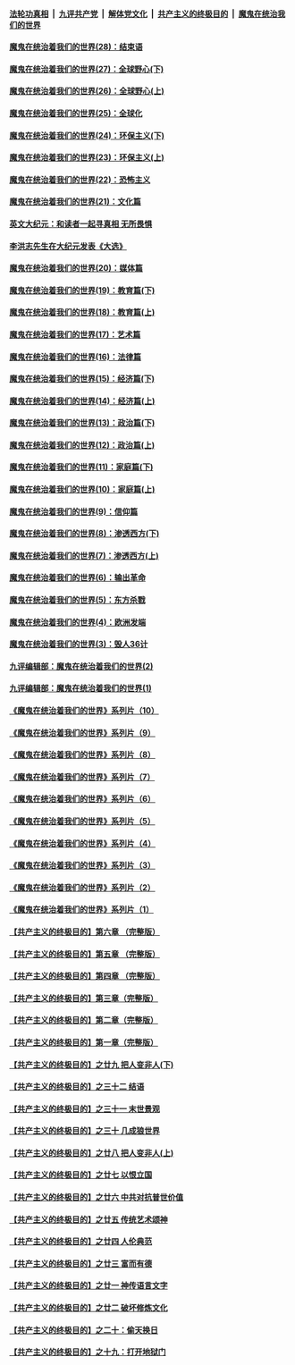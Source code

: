 ####  [法轮功真相](../../../../basic/blob/master/README.md?t=04200032) &nbsp;|&nbsp; [九评共产党](../../../../9ping.md/blob/master/README.md?t=04200032) &nbsp;|&nbsp; [解体党文化](../../../../jtdwh.md/blob/master/README.md?t=04200032)  &nbsp;|&nbsp; [共产主义的终极目的](../../../../gczydzjmd.md/blob/master/README.md?t=04200032) &nbsp;|&nbsp; [魔鬼在统治我们的世界](../../../../mgztzwmdsj.md/blob/master/README.md?t=04200032) 

#### [魔鬼在统治着我们的世界(28)：结束语](../pages/nsc422/n10936246.md?t=04200032) 

#### [魔鬼在统治着我们的世界(27)：全球野心(下)](../pages/nsc422/n10928319.md?t=04200032) 

#### [魔鬼在统治着我们的世界(26)：全球野心(上)](../pages/nsc422/n10900318.md?t=04200032) 

#### [魔鬼在统治着我们的世界(25)：全球化](../pages/nsc422/n10788205.md?t=04200032) 

#### [魔鬼在统治着我们的世界(24)：环保主义(下)](../pages/nsc422/n10695307.md?t=04200032) 

#### [魔鬼在统治着我们的世界(23)：环保主义(上)](../pages/nsc422/n10688613.md?t=04200032) 

#### [魔鬼在统治着我们的世界(22)：恐怖主义](../pages/nsc422/n10614727.md?t=04200032) 

#### [魔鬼在统治着我们的世界(21)：文化篇](../pages/nsc422/n10597706.md?t=04200032) 

#### [英文大纪元：和读者一起寻真相 无所畏惧](../pages/nsc422/n12542027.md?t=04200032) 

#### [李洪志先生在大纪元发表《大选》](../pages/nsc422/n12534746.md?t=04200032) 

#### [魔鬼在统治着我们的世界(20)：媒体篇](../pages/nsc422/n10586579.md?t=04200032) 

#### [魔鬼在统治着我们的世界(19)：教育篇(下)](../pages/nsc422/n10564808.md?t=04200032) 

#### [魔鬼在统治着我们的世界(18)：教育篇(上)](../pages/nsc422/n10526970.md?t=04200032) 

#### [魔鬼在统治着我们的世界(17)：艺术篇](../pages/nsc422/n10499093.md?t=04200032) 

#### [魔鬼在统治着我们的世界(16)：法律篇](../pages/nsc422/n10485969.md?t=04200032) 

#### [魔鬼在统治着我们的世界(15)：经济篇(下)](../pages/nsc422/n10469975.md?t=04200032) 

#### [魔鬼在统治着我们的世界(14)：经济篇(上)](../pages/nsc422/n10457370.md?t=04200032) 

#### [魔鬼在统治着我们的世界(13)：政治篇(下)](../pages/nsc422/n10448270.md?t=04200032) 

#### [魔鬼在统治着我们的世界(12)：政治篇(上)](../pages/nsc422/n10444576.md?t=04200032) 

#### [魔鬼在统治着我们的世界(11)：家庭篇(下)](../pages/nsc422/n10440961.md?t=04200032) 

#### [魔鬼在统治着我们的世界(10)：家庭篇(上)](../pages/nsc422/n10435448.md?t=04200032) 

#### [魔鬼在统治着我们的世界(9)：信仰篇](../pages/nsc422/n10432159.md?t=04200032) 

#### [魔鬼在统治着我们的世界(8)：渗透西方(下)](../pages/nsc422/n10429603.md?t=04200032) 

#### [魔鬼在统治着我们的世界(7)：渗透西方(上)](../pages/nsc422/n10426013.md?t=04200032) 

#### [魔鬼在统治着我们的世界(6)：输出革命](../pages/nsc422/n10421536.md?t=04200032) 

#### [魔鬼在统治着我们的世界(5)：东方杀戮](../pages/nsc422/n10417707.md?t=04200032) 

#### [魔鬼在统治着我们的世界(4)：欧洲发端](../pages/nsc422/n10414890.md?t=04200032) 

#### [魔鬼在统治着我们的世界(3)：毁人36计](../pages/nsc422/n10411583.md?t=04200032) 

#### [九评编辑部：魔鬼在统治着我们的世界(2)](../pages/nsc422/n10410036.md?t=04200032) 

#### [九评编辑部：魔鬼在统治着我们的世界(1)](../pages/nsc422/n10406825.md?t=04200032) 

#### [《魔鬼在统治着我们的世界》系列片（10）](../pages/nsc422/n12292670.md?t=04200032) 

#### [《魔鬼在统治着我们的世界》系列片（9）](../pages/nsc422/n12290859.md?t=04200032) 

#### [《魔鬼在统治着我们的世界》系列片（8）](../pages/nsc422/n12287445.md?t=04200032) 

#### [《魔鬼在统治着我们的世界》系列片（7）](../pages/nsc422/n12283425.md?t=04200032) 

#### [《魔鬼在统治着我们的世界》系列片（6）](../pages/nsc422/n12282314.md?t=04200032) 

#### [《魔鬼在统治着我们的世界》系列片（5）](../pages/nsc422/n12281419.md?t=04200032) 

#### [《魔鬼在统治着我们的世界》系列片（4）](../pages/nsc422/n12274024.md?t=04200032) 

#### [《魔鬼在统治着我们的世界》系列片（3）](../pages/nsc422/n12271322.md?t=04200032) 

#### [《魔鬼在统治着我们的世界》系列片（2）](../pages/nsc422/n12269049.md?t=04200032) 

#### [《魔鬼在统治着我们的世界》系列片（1）](../pages/nsc422/n12267575.md?t=04200032) 

#### [【共产主义的终极目的】第六章 （完整版）](../pages/nsc422/n11428913.md?t=04200032) 

#### [【共产主义的终极目的】第五章 （完整版）](../pages/nsc422/n11428912.md?t=04200032) 

#### [【共产主义的终极目的】第四章 （完整版）](../pages/nsc422/n11428907.md?t=04200032) 

#### [【共产主义的终极目的】第三章（完整版）](../pages/nsc422/n11428848.md?t=04200032) 

#### [【共产主义的终极目的】第二章（完整版）](../pages/nsc422/n11428831.md?t=04200032) 

#### [【共产主义的终极目的】第一章（完整版）](../pages/nsc422/n11417651.md?t=04200032) 

#### [【共产主义的终极目的】之廿九 把人变非人(下)](../pages/nsc422/n11344140.md?t=04200032) 

#### [【共产主义的终极目的】之三十二 结语](../pages/nsc422/n11360535.md?t=04200032) 

#### [【共产主义的终极目的】之三十一 末世景观](../pages/nsc422/n11351129.md?t=04200032) 

#### [【共产主义的终极目的】之三十 几成狼世界](../pages/nsc422/n11348280.md?t=04200032) 

#### [【共产主义的终极目的】之廿八 把人变非人(上)](../pages/nsc422/n11340492.md?t=04200032) 

#### [【共产主义的终极目的】之廿七 以恨立国](../pages/nsc422/n11336944.md?t=04200032) 

#### [【共产主义的终极目的】之廿六 中共对抗普世价值](../pages/nsc422/n11324785.md?t=04200032) 

#### [【共产主义的终极目的】之廿五 传统艺术颂神](../pages/nsc422/n11296396.md?t=04200032) 

#### [【共产主义的终极目的】之廿四 人伦典范](../pages/nsc422/n11296397.md?t=04200032) 

#### [【共产主义的终极目的】之廿三 富而有德](../pages/nsc422/n11283598.md?t=04200032) 

#### [【共产主义的终极目的】之廿一 神传语言文字](../pages/nsc422/n11263265.md?t=04200032) 

#### [【共产主义的终极目的】之廿二 破坏修炼文化](../pages/nsc422/n11245728.md?t=04200032) 

#### [【共产主义的终极目的】之二十：偷天换日](../pages/nsc422/n11238846.md?t=04200032) 

#### [【共产主义的终极目的】之十九：打开地狱门](../pages/nsc422/n11206376.md?t=04200032) 


